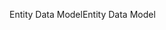 <span data-ttu-id="6ca5a-101">Entity Data Model</span><span class="sxs-lookup"><span data-stu-id="6ca5a-101">Entity Data Model</span></span>